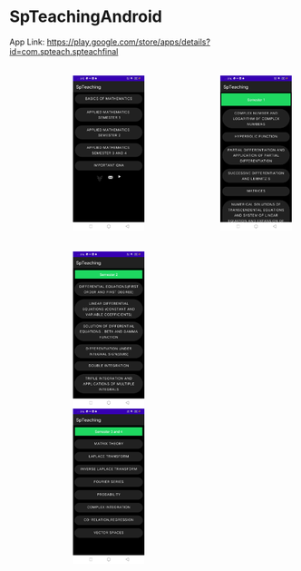 # SpTeachingAndroid

App Link: https://play.google.com/store/apps/details?id=com.spteach.spteachfinal
<br><br>
<br>
&emsp; &emsp;&emsp;&emsp; &emsp;&emsp;<img src="https://github.com/SnehalB06/SpTeachingAndroid/blob/master/Photos/p1.jpg" width=25% height=25% />  
&emsp; &emsp;&emsp;&emsp; &emsp;&emsp;<img src="https://github.com/SnehalB06/SpTeachingAndroid/blob/master/Photos/p2.jpg" width=25% height=25% /><br><br><br>
&emsp; &emsp;&emsp;&emsp; &emsp;&emsp;<img src="https://github.com/SnehalB06/SpTeachingAndroid/blob/master/Photos/p3.jpg" width=25% height=25% />  
&emsp; &emsp;&emsp;&emsp;&emsp; &emsp;<img src="https://github.com/SnehalB06/SpTeachingAndroid/blob/master/Photos/p4.jpg" width=25% height=25% />
  
 



